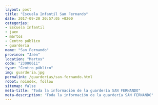 ```yaml
---
layout: post
title: "Escuela Infantil San Fernando"
date: 2017-09-20 20:57:05 +0200
categories:
- Escuela Infantil
- jaen
- martos
- Centro público
- guarderia
name: "San Fernando"
province: "Jaén"
location: "Martos"
code: "23000611"
type: "Centro público"
img: guarderia.jpg
permalink: /guarderias/san-fernando.html
robot: noindex, follow
sitemap: false
meta-title: "Toda la información de la guardería SAN FERNANDO"
meta-description: "Toda la información de la guardería SAN FERNANDO"
---
```

